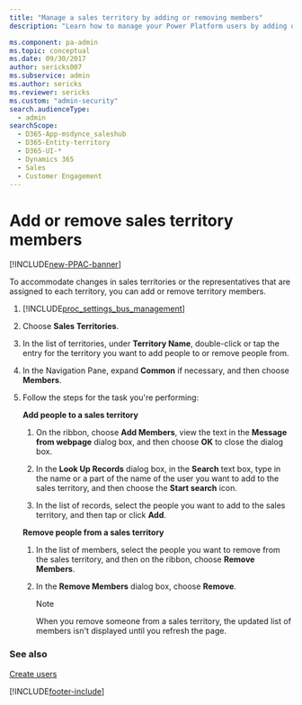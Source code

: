 ```yaml
---
title: "Manage a sales territory by adding or removing members"
description: "Learn how to manage your Power Platform users by adding or removing members assigned to a sales territory."

ms.component: pa-admin
ms.topic: conceptual
ms.date: 09/30/2017
author: sericks007
ms.subservice: admin
ms.author: sericks
ms.reviewer: sericks
ms.custom: "admin-security"
search.audienceType: 
  - admin
searchScope: 
  - D365-App-msdynce_saleshub
  - D365-Entity-territory
  - D365-UI-*
  - Dynamics 365
  - Sales
  - Customer Engagement
---
```

# Add or remove sales territory members

[!INCLUDE[new-PPAC-banner](~/includes/new-PPAC-banner.md)]

<!-- legacy procedure -->

To accommodate changes in sales territories or the representatives that are assigned to each territory, you can add or remove territory members.  
  
1. [!INCLUDE[proc_settings_bus_management](../includes/proc-settings-bus-management.md)]  
  
2. Choose **Sales Territories**.  
  
3. In the list of territories, under **Territory Name**, double-click or tap the entry for the territory you want to add people to or remove people from.  
  
4. In the Navigation Pane, expand **Common** if necessary, and then choose **Members**.  
  
5. Follow the steps for the task you're performing:  
  
   **Add people to a sales territory**  
  
   1.  On the ribbon, choose **Add Members**, view the text in the **Message from webpage** dialog box, and then choose **OK** to close the dialog box.  
  
   2.  In the **Look Up Records** dialog box, in the **Search** text box, type in the name or a part of the name of the user you want to add to the sales territory, and then choose the **Start search** icon.  
  
   3.  In the list of records, select the people you want to add to the sales territory, and then tap or click **Add**.  
  
   **Remove people from a sales territory**  
  
   1.  In the list of members, select the people you want to remove from the sales territory, and then on the ribbon, choose **Remove Members**.  
  
   2.  In the **Remove Members** dialog box, choose **Remove**.  
  
       > [!NOTE]
       >  When you remove someone from a sales territory, the updated list of members isn't displayed until you refresh the page.  
  
### See also  
[Create users](create-users.md)



[!INCLUDE[footer-include](../includes/footer-banner.md)]
